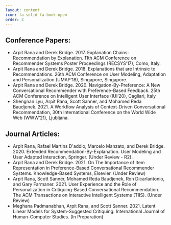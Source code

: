 ```yaml
---
layout: content
icon: fa-solid fa-book-open
order: 3
---
```


## Conference Papers:
- Arpit Rana and Derek Bridge. 2017. Explanation Chains: Recommendation by Explanation. 11th ACM Conference on Recommender Systems Poster Proceedings (RECSYS’17), Como, Italy.
- Arpit Rana and Derek Bridge. 2018. Explanations that are Intrinsic to Recommendations. 26th ACM Conference on User Modeling, Adaptation and Personalization (UMAP’18), Singapore, Singapore.
- Arpit Rana and Derek Bridge. 2020. Navigation-By-Preference: A New Conversational Recommender with Preference-Based Feedback. 25th ACM Conference on Intelligent User Interface (IUI’20), Cagliari, Italy
- Shengnan Lyu, Arpit Rana, Scott Sanner, and Mohamed Reda Baudjenek. 2021. A Workflow Analysis of Context-Driven Conversational Recommendation, 30th International Conference on the World Wide Web (WWW’21), Ljubljana.

## Journal Articles:
- Arpit Rana, Rafael Martins D'addio, Marcelo Manzato, and Derek Bridge. 2020. Extended Recommendation-By-Explanation. User Modeling and User Adapted Interaction, Springer. (Under Review - R2).
- Arpit Rana and Derek Bridge. 2021. On The Importance of Item Representation in Preference-Based Conversational Recommender Systems. Knowledge-Based Systems, Elsevier. (Under Review)
- Arpit Rana, Scott Sanner, Mohamed Reda Baudjenek, Ron Dicarlantonio, and Gary Farmaner. 2021. User Experience and the Role of Personalization in Critiquing-Based Conversational Recommendation. The ACM Transactions on Interactive Intelligent Systems (TIIS). (Under Review)
- Meghana Padmanabhan, Arpit Rana, and Scott Sanner. 2021. Latent Linear Models for System-Suggested Critiquing. International Journal of Human-Computer Studies. (In Preparation)